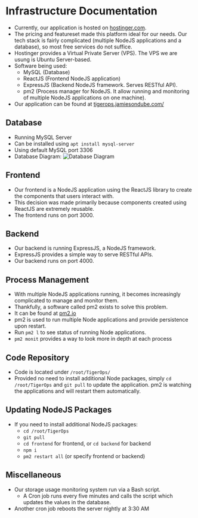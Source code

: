 # Infrastructure Documentation
- Currently, our application is hosted on [hostinger.com](https://hostinger.com).
- The pricing and featureset made this platform ideal for our needs. Our tech stack is fairly complicated (multiple NodeJS applications and a database), so most free services do not suffice.
- Hostinger provides a Virtual Private Server (VPS). The VPS we are usung is Ubuntu Server-based.
- Software being used:
    - MySQL (Database)
    - ReactJS (Frontend NodeJS application)
    - ExpressJS (Backend NodeJS framework. Serves RESTful API).
    - pm2 (Process manager for NodeJS. It allow running and monitoring of multiple NodeJS applications on one machine).
- Our application can be found at [tigerops.jamiesondube.com/](http://tigerops.jamiesondube.com/)

## Database
- Running MySQL Server
- Can be installed using `apt install mysql-server`
- Using default MySQL port 3306
- Database Diagram:
![Database Diagram](https://github.com/jmd2851/TigerOps/assets/22307978/0c39fd45-b9b2-4e7e-be7f-d7112bcb5c49)

## Frontend
- Our frontend is a NodeJS application using the ReactJS library to create the components that users interact with.
- This decision was made primarily because components created using ReactJS are extremely reusable.
- The frontend runs on port 3000.

## Backend
- Our backend is running ExpressJS, a NodeJS framework.
- ExpressJS provides a simple way to serve RESTful APIs.
- Our backend runs on port 4000.

## Process Management
- With multiple NodeJS applications running, it becomes increasingly complicated to manage and monitor them.
- Thankfully, a software called pm2 exists to solve this problem.
- It can be found at [pm2.io](https://pm2.io/)
- pm2 is used to run multiple Node applications and provide persistence upon restart.
- Run `pm2 l` to see status of running Node applications.
- `pm2 monit` provides a way to look more in depth at each process

## Code Repository
- Code is located under `/root/TigerOps/`
- Provided no need to install additional Node packages, simply `cd /root/TigerOps` and `git pull` to update the application. pm2 is watching the applications and will restart them automatically.

## Updating NodeJS Packages
- If you need to install additional NodeJS packages:
    - `cd /root/TigerOps`
    - `git pull`
    - `cd frontend` for frontend, or `cd backend` for backend
    - `npm i`
    - `pm2 restart all` (or specify frontend or backend)

## Miscellaneous
- Our storage usage monitoring system run via a Bash script.
    - A Cron job runs every five minutes and calls the script which updates the values in the database.
- Another cron job reboots the server nightly at 3:30 AM
